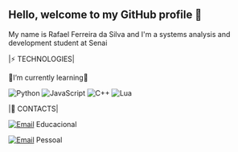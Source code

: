 ## Hello, welcome to my GitHub profile 👋

My name is Rafael Ferreira da Silva and I'm a systems analysis and development student at Senai

|⚡ TECHNOLOGIES|

🌱I’m currently learning🌱

![Python](https://img.shields.io/badge/Python-3776AB?style=flat-square&logo=python&logoColor=white)  ![JavaScript](https://img.shields.io/badge/JavaScript-F7DF1E?style=flat-square&logo=javascript&logoColor=black)  ![C++](https://img.shields.io/badge/C%2B%2B-00599C?style=flat-square&logo=c%2B%2B&logoColor=white)  ![Lua](https://img.shields.io/badge/Lua-2C2D72?style=flat-square&logo=lua&logoColor=white)

|📲 CONTACTS|

[![Email](https://img.shields.io/badge/Email-Rafael%20Silva-blue?style=for-the-badge&logo=gmail)](mailto:rafael.f.silva55@aluno.senai.br) Educacional

[![Email](https://img.shields.io/badge/Email-Rafael%20Silva-blue?style=for-the-badge&logo=gmail)](mailto:rafaferreirasilva2018@gmail.com) Pessoal
